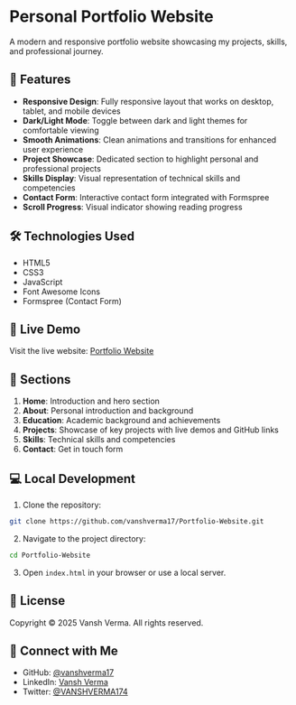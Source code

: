 # Personal Portfolio Website

A modern and responsive portfolio website showcasing my projects, skills, and professional journey.

## 🌟 Features

- **Responsive Design**: Fully responsive layout that works on desktop, tablet, and mobile devices
- **Dark/Light Mode**: Toggle between dark and light themes for comfortable viewing
- **Smooth Animations**: Clean animations and transitions for enhanced user experience
- **Project Showcase**: Dedicated section to highlight personal and professional projects
- **Skills Display**: Visual representation of technical skills and competencies
- **Contact Form**: Interactive contact form integrated with Formspree
- **Scroll Progress**: Visual indicator showing reading progress

## 🛠️ Technologies Used

- HTML5
- CSS3
- JavaScript
- Font Awesome Icons
- Formspree (Contact Form)

## 🚀 Live Demo

Visit the live website: [Portfolio Website](https://portfoliowebsite174.netlify.app/)

## 📌 Sections

1. **Home**: Introduction and hero section
2. **About**: Personal introduction and background
3. **Education**: Academic background and achievements
4. **Projects**: Showcase of key projects with live demos and GitHub links
5. **Skills**: Technical skills and competencies
6. **Contact**: Get in touch form

## 💻 Local Development

1. Clone the repository:
```bash
git clone https://github.com/vanshverma17/Portfolio-Website.git
```

2. Navigate to the project directory:
```bash
cd Portfolio-Website
```

3. Open `index.html` in your browser or use a local server.

## 📝 License

Copyright © 2025 Vansh Verma. All rights reserved.

## 🤝 Connect with Me

- GitHub: [@vanshverma17](https://github.com/vanshverma17)
- LinkedIn: [Vansh Verma](https://www.linkedin.com/in/vanshverma174/)
- Twitter: [@VANSHVERMA174](https://x.com/VANSHVERMA174)